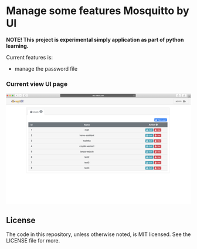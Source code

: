 # Manage some features Mosquitto by UI

__NOTE! This project is experimental simply application as part of python learning.__

Current features is:
- manage the password file

### Current view UI page

![Image](screen1.png)


## License 
The code in this repository, unless otherwise noted, is MIT licensed. See the LICENSE file for more.
